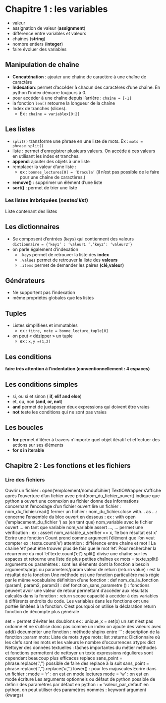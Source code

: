 # Chapitre 1 : les variables 

* valeur 
* assignation de valeur (**assignment**)
* différence entre variables et valeurs 
* chaînes (**string**) 
* nombre entiers (**integer**) 
* faire évoluer des variables 

## Manipulation de chaîne

* **Concaténation** : ajouter une chaîne de caractère à une chaîne de caractère
* **Indexation**: permet d’accéder à chacun des caractères d’une chaîne. En python l’index démarre toujours à 0.
* pour accéder à une chaîne depuis l’arrière : `chaîne = [-1]`
* la fonction `len()` retourne la longueur de la chaîne
* Index de tranches (slices). 
	* Ex : `chaîne = variablex[0:2]`

## Les listes

* `split()` transforme une phrase en une liste de mots. Ex : `mots = phrase.split()`
* liste : permet d’enregistrer plusieurs valeurs. On accède à ces valeurs en utilisant les index et tranches.
* **append**: ajouter des objets à une liste
* remplacer la valeur d’une liste : 
	* ex : `bonnes_lectures[0] = ‘Dracula’` (il n’est pas possible de le faire pour une chaîne de caractères.) 
* **remove()** : supprimer un élément d’une liste
* **sort()** : permet de trier une liste

### Les listes imbriquées (*nested list*)

Liste contenant des listes 

## Les dictionnaires

* Se composent d’entrées (*keys*) qui contiennent des valeurs `dictionnaire = {‘key1’ : ‘valeur1 ‘,’key2’: ‘valeur2’}`
* on parle également d’indexation
	* `.keys` permet de retrouver la liste des **index** 
	* `.values` permet de retrouver la liste des **valeurs**
	* `.items` permet de demander les paires **(clé,valeur)**

## Générateurs

* Ne supportent pas l’indexation
* même propriétés globales que les listes

## Tuples

* Listes simplifiées et immutables
	* ex : `titre, note = bonne_lecture_tuple[0]`
* on peut « dézipper » un tuple
	* ex : `x,y =(1,2)`

## Les conditions
**faire très attention à l’indentation (conventionnellement : 4 espaces)**

## Les conditions simples
* si, ou si et sinon ( **if, elif and else**)
* et, ou, non (**and, or, not**)
* **and** permet de juxtaposer deux expressions qui doivent être vraies
* **not** teste les conditions qui ne sont pas vraies

## Les boucles

* **for** permet d'itérer à travers n'importe quel objet itératif et effectuer des actions sur ses éléments
* **for x in iterable**

## Chapitre 2 : Les fonctions et les fichiers

### Lire des fichiers
Ouvrir un fichier :
open(‘emplcement/nomdufcihier)
TextIOWrapper 
s’affiche après l’ouverture d’un fichier avec print(nom_du_fichier_ouvert)
indique que python a ouvert une connexion au fichier
donne des informations concernant l’encodage d’un fichier ouvert
lire un fichier :
nom_du_fichier.read()
fermer un fichier :
nom_du_fichier.close
with... as ...: concerne l’ensemble du bloc ouvert en dessous :
ex : with open (‘emplacement_du_fichier ‘) as (en tant que) nom_variable
avec le fichier ouvert … en tant que variable nom_variable
assert …, …
permet une vérification : 
ex : assert nom_variable_a_verifier == x, ‘le bon résultat est x’
Ecrire une fonction
Count
prend comme argument l’élément que l’on veut compter
ex : texte.count(‘e’)
attention : diffèrence entre chaine et mot !
La chaine ‘et’ peut être trouver plus de fois que le mot ‘et’. Pour rechercher la récurrence du mot ‘et’texte.count(‘et’)
split()
divise une chaîne sur les espaces et retourne une liste de plus petites chaînes
ex mots = texte.split()
arguments ou paramètres : sont les éléments dont la fonction a besoin
arguments/args ou parameters/param
valeur de return (return value) : est la résultat de la fonction
Une méthode est une fonction particulière mais régie par le même vocabulaire
définition d’une fonction :
def nom_de_la_fonction (param1, param2, param3) :
def fonction_sans_parametre () :
fonctions peuvent avoir une valeur de retour permettant d’accéder aux résultats calculés dans la fonction : 
return
scope
capacité à accéder à des variables à différents endroits du code.
Les variables dans les fonctions ont une portée limitées à la fonction. C’est pourquoi on utilise la déclaration return
fonction de décompte plus générale

set = permet d’éviter les doublons
ex : unique_x = set(x)
un set n’est pas ordonné et ne s’utilise donc pas comme un index
on ajoute des valeurs avec add()
documenter une fonction : 
méthode shpinx entre ‘’’ :
description de la fonction
:param mots: Liste de mots
:type mots: list
:returns: Dictionnaire où les clefs sont les mots et les valeurs le nombre d'occurrences
:rtype: dict
Nettoyer des données textuelles : 
tâches importantes du métier
méthodes et fonctions permettent de nettoyer un texte
expressions régulières sont cependant beaucoup plus efficaces
replace
sans_point = phrase.replace(‘.’,’’)
possible de faire des replace à la suit
sans_point = phrase.replace(‘.’,’’).replace(‘u’,’’)
lower() : pour les majuscules
Ecrire dans un fichier : 
mode = ‘r’ : on est en mode lectures
mode = ‘w’ : on est en mode écriture
Les arguments optionnels ou défaut de python
possible de définir des paramètres par défaut en python :
= ‘valeur_par_defaut’
en python, on peut utiliser des paramètres nommés : 
keyword argument (kwargs)